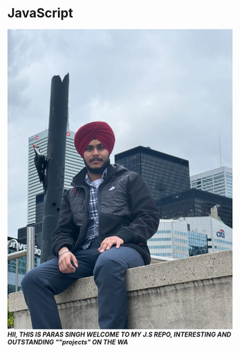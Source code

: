 # JavaScript

***![1715307523557](image/README/1715307523557.png)HII, THIS IS PARAS SINGH WELCOME TO MY J.S REPO, INTERESTING AND OUTSTANDING ""projects" ON THE WA***
